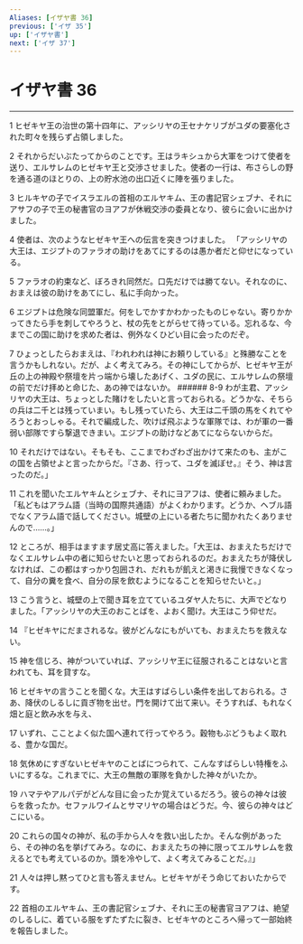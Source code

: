 ```yaml
---
Aliases: [イザヤ書 36]
previous: ['イザ 35']
up: ['イザヤ書']
next: ['イザ 37']
---
```

# イザヤ書 36

***




1 
ヒゼキヤ王の治世の第十四年に、アッシリヤの王セナケリブがユダの要塞化された町々を残らず占領しました。 



2 
それからだいぶたってからのことです。王はラキシュから大軍をつけて使者を送り、エルサレムのヒゼキヤ王と交渉させました。使者の一行は、布さらしの野を通る道のほとりの、上の貯水池の出口近くに陣を張りました。 



3 
ヒルキヤの子でイスラエルの首相のエルヤキム、王の書記官シェブナ、それにアサフの子で王の秘書官のヨアフが休戦交渉の委員となり、彼らに会いに出かけました。 



4 
使者は、次のようなヒゼキヤ王への伝言を突きつけました。 「アッシリヤの大王は、エジプトのファラオの助けをあてにするのは愚か者だと仰せになっている。 



5 
ファラオの約束など、ぼろきれ同然だ。口先だけでは勝てない。それなのに、おまえは彼の助けをあてにし、私に手向かった。 



6 
エジプトは危険な同盟軍だ。何をしでかすかわかったものじゃない。寄りかかってきたら手を刺してやろうと、杖の先をとがらせて待っている。忘れるな、今までこの国に助けを求めた者は、例外なくひどい目に会ったのだぞ。 



7 
ひょっとしたらおまえは、『われわれは神にお頼りしている』と殊勝なことを言うかもしれない。だが、よく考えてみろ。その神にしてからが、ヒゼキヤ王が丘の上の神殿や祭壇を片っ端から壊したあげく、ユダの民に、エルサレムの祭壇の前でだけ拝めと命じた、あの神ではないか。 ###### 8-9 わが主君、アッシリヤの大王は、ちょっとした賭けをしたいと言っておられる。どうかな、そちらの兵は二千とは残っていまい。もし残っていたら、大王は二千頭の馬をくれてやろうとおっしゃる。それで編成した、吹けば飛ぶような軍隊では、わが軍の一番弱い部隊ですら撃退できまい。エジプトの助けなどあてにならないからだ。 



10 
それだけではない。そもそも、ここまでわざわざ出かけて来たのも、主がこの国を占領せよと言ったからだ。『さあ、行って、ユダを滅ぼせ。』そう、神は言ったのだ。」 



11 
これを聞いたエルヤキムとシェブナ、それにヨアフは、使者に頼みました。「私どもはアラム語（当時の国際共通語）がよくわかります。どうか、ヘブル語でなくアラム語で話してください。城壁の上にいる者たちに聞かれたくありませんので……。」 



12 
ところが、相手はますます居丈高に答えました。「大王は、おまえたちだけでなくエルサレム中の者に知らせたいと思っておられるのだ。おまえたちが降伏しなければ、この都はすっかり包囲され、だれもが飢えと渇きに我慢できなくなって、自分の糞を食べ、自分の尿を飲むようになることを知らせたいと。」 



13 
こう言うと、城壁の上で聞き耳を立てているユダヤ人たちに、大声でどなりました。「アッシリヤの大王のおことばを、よおく聞け。大王はこう仰せだ。 



14 
『ヒゼキヤにだまされるな。彼がどんなにもがいても、おまえたちを救えない。 



15 
神を信じろ、神がついていれば、アッシリヤ王に征服されることはないと言われても、耳を貸すな。 



16 
ヒゼキヤの言うことを聞くな。大王はすばらしい条件を出しておられる。さあ、降伏のしるしに貢ぎ物を出せ。門を開けて出て来い。そうすれば、もれなく畑と庭と飲み水を与え、 



17 
いずれ、こことよく似た国へ連れて行ってやろう。穀物もぶどうもよく取れる、豊かな国だ。 



18 
気休めにすぎないヒゼキヤのことばにつられて、こんなすばらしい特権をふいにするな。これまでに、大王の無敵の軍隊を負かした神々がいたか。 



19 
ハマテやアルパデがどんな目に会ったか覚えているだろう。彼らの神々は彼らを救ったか。セファルワイムとサマリヤの場合はどうだ。今、彼らの神々はどこにいる。 



20 
これらの国々の神が、私の手から人々を救い出したか。そんな例があったら、その神の名を挙げてみろ。なのに、おまえたちの神に限ってエルサレムを救えるとでも考えているのか。頭を冷やして、よく考えてみることだ。』」 



21 
人々は押し黙ってひと言も答えません。ヒゼキヤがそう命じておいたからです。 



22 
首相のエルヤキム、王の書記官シェブナ、それに王の秘書官ヨアフは、絶望のしるしに、着ている服をずたずたに裂き、ヒゼキヤのところへ帰って一部始終を報告しました。
